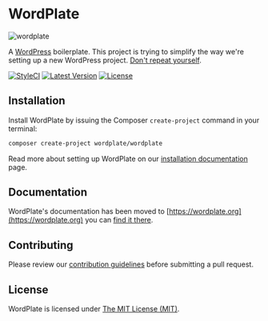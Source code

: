 WordPlate
=========

![wordplate](https://cloud.githubusercontent.com/assets/499192/7440620/57fe39f6-f0c0-11e4-8e9a-a2c11cb5dfb0.png)

A [WordPress](https://github.com/WordPress/WordPress) boilerplate. This project is trying to simplify the way we're setting up a new WordPress project. [Don't repeat yourself](http://en.wikipedia.org/wiki/Don't_repeat_yourself).

[![StyleCI](https://styleci.io/repos/13329845/shield?style=flat)](https://styleci.io/repos/13329845)
[![Latest Version](https://img.shields.io/github/release/wordplate/wordplate.svg?style=flat)](https://github.com/wordplate/wordplate/releases)
[![License](https://img.shields.io/packagist/l/wordplate/wordplate.svg?style=flat)](https://packagist.org/packages/wordplate/wordplate)

## Installation

Install WordPlate by issuing the Composer `create-project` command in your terminal:

```bash
composer create-project wordplate/wordplate
```

Read more about setting up WordPlate on our [installation documentation](https://wordplate.org/docs/installation) page.

## Documentation

WordPlate's documentation has been moved to [https://wordplate.org](https://wordplate.org) you can [find it there](https://wordplate.org/docs/installation/).

## Contributing

Please review our [contribution guidelines](CONTRIBUTING.md) before submitting a pull request.

## License

WordPlate is licensed under [The MIT License (MIT)](LICENSE).
